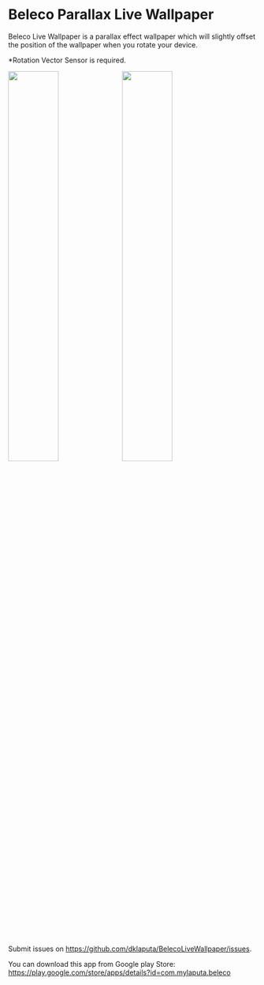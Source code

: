 # Beleco Parallax Live Wallpaper
Beleco Live Wallpaper is a parallax effect wallpaper which will slightly offset the position of the wallpaper when you rotate your device. 

*Rotation Vector Sensor is required.

<img src="https://github.com/dklaputa/BelecoLiveWallpaper/raw/master/Images/1.png" width="45%" /> <img src="https://github.com/dklaputa/BelecoLiveWallpaper/raw/master/Images/1.png" width="45%" />

Submit issues on https://github.com/dklaputa/BelecoLiveWallpaper/issues.

You can download this app from Google play Store: https://play.google.com/store/apps/details?id=com.mylaputa.beleco